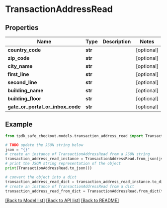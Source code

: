 # TransactionAddressRead



## Properties

Name | Type | Description | Notes
------------ | ------------- | ------------- | -------------
**country_code** | **str** |  | [optional] 
**zip_code** | **str** |  | [optional] 
**city_name** | **str** |  | [optional] 
**first_line** | **str** |  | [optional] 
**second_line** | **str** |  | [optional] 
**building_name** | **str** |  | [optional] 
**building_floor** | **str** |  | [optional] 
**gate_or_portal_or_inbox_code** | **str** |  | [optional] 

## Example

```python
from tpdk_safe_checkout.models.transaction_address_read import TransactionAddressRead

# TODO update the JSON string below
json = "{}"
# create an instance of TransactionAddressRead from a JSON string
transaction_address_read_instance = TransactionAddressRead.from_json(json)
# print the JSON string representation of the object
print(TransactionAddressRead.to_json())

# convert the object into a dict
transaction_address_read_dict = transaction_address_read_instance.to_dict()
# create an instance of TransactionAddressRead from a dict
transaction_address_read_from_dict = TransactionAddressRead.from_dict(transaction_address_read_dict)
```
[[Back to Model list]](../README.md#documentation-for-models) [[Back to API list]](../README.md#documentation-for-api-endpoints) [[Back to README]](../README.md)


